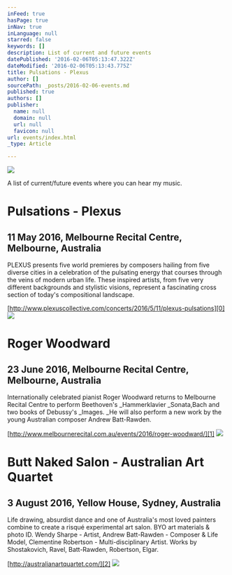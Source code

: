```yaml
---
inFeed: true
hasPage: true
inNav: true
inLanguage: null
starred: false
keywords: []
description: List of current and future events
datePublished: '2016-02-06T05:13:47.322Z'
dateModified: '2016-02-06T05:13:43.775Z'
title: Pulsations - Plexus
author: []
sourcePath: _posts/2016-02-06-events.md
published: true
authors: []
publisher:
  name: null
  domain: null
  url: null
  favicon: null
url: events/index.html
_type: Article

---
```

![](https://the-grid-user-content.s3-us-west-2.amazonaws.com/37966f48-416a-4d9b-9519-301b0f250848.jpg)

A list of current/future events where you can hear my music.

# Pulsations - Plexus

## 11 May 2016, Melbourne Recital Centre, Melbourne, Australia 

PLEXUS presents five world premieres by composers hailing from five diverse cities in a celebration of the pulsating energy that courses through the veins of modern urban life. These inspired artists, from five very different backgrounds and stylistic visions, represent a fascinating cross section of today's compositional landscape.

[http://www.plexuscollective.com/concerts/2016/5/11/plexus-pulsations][0]
![](https://the-grid-user-content.s3-us-west-2.amazonaws.com/112c824b-b38d-4bdb-b6e9-2177645c2341.jpg)

# Roger Woodward

## 23 June 2016, Melbourne Recital Centre, Melbourne, Australia

Internationally celebrated pianist Roger Woodward returns to Melbourne Recital Centre to perform Beethoven's _Hammerklavier _Sonata,Bach and two books of Debussy's _Images.  _He will also perform a new work by the young Australian composer Andrew Batt-Rawden.

[http://www.melbournerecital.com.au/events/2016/roger-woodward/][1]
![](https://the-grid-user-content.s3-us-west-2.amazonaws.com/53df55e2-9583-4aa1-b09c-47902a6370f9.jpg)

# Butt Naked Salon - Australian Art Quartet

## 3 August 2016, Yellow House, Sydney, Australia

Life drawing, absurdist dance and one of Australia's most loved painters combine to create a risqué experimental art salon. BYO art materials & photo ID. Wendy Sharpe - Artist, Andrew Batt-Rawden - Composer & Life Model, Clementine Robertson - Multi-disciplinary Artist. Works by Shostakovich, Ravel, Batt-Rawden, Robertson, Elgar.

[http://australianartquartet.com/][2]
![](https://the-grid-user-content.s3-us-west-2.amazonaws.com/22cb052d-7825-46cf-86e3-91a39d471666.jpg)

[0]: http://www.plexuscollective.com/concerts/2016/5/11/plexus-pulsations
[1]: http://www.melbournerecital.com.au/events/2016/roger-woodward/
[2]: http://australianartquartet.com/